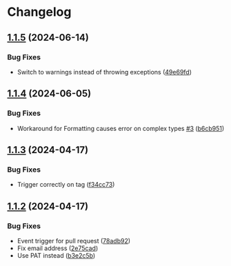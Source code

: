 # Changelog

## [1.1.5](https://github.com/goodworkaround/EntraIDInboundProvisioningHelper/compare/v1.1.4...v1.1.5) (2024-06-14)


### Bug Fixes

* Switch to warnings instead of throwing exceptions ([49e69fd](https://github.com/goodworkaround/EntraIDInboundProvisioningHelper/commit/49e69fdf15ef3d2e6d76a23f5a0a58f075aaa511))

## [1.1.4](https://github.com/goodworkaround/EntraIDInboundProvisioningHelper/compare/v1.1.3...v1.1.4) (2024-06-05)


### Bug Fixes

* Workaround for Formatting causes error on complex types [#3](https://github.com/goodworkaround/EntraIDInboundProvisioningHelper/issues/3) ([b6cb951](https://github.com/goodworkaround/EntraIDInboundProvisioningHelper/commit/b6cb95103efca0312019148cb010eb8961ca6106))

## [1.1.3](https://github.com/goodworkaround/EntraIDInboundProvisioningHelper/compare/v1.1.2...v1.1.3) (2024-04-17)


### Bug Fixes

* Trigger correctly on tag ([f34cc73](https://github.com/goodworkaround/EntraIDInboundProvisioningHelper/commit/f34cc73809d4b492c0abe21d624736ebec6a61f7))

## [1.1.2](https://github.com/goodworkaround/EntraIDInboundProvisioningHelper/compare/1.1.1...v1.1.2) (2024-04-17)


### Bug Fixes

* Event trigger for pull request ([78adb92](https://github.com/goodworkaround/EntraIDInboundProvisioningHelper/commit/78adb92b38127abe49d4669165377577f3b817ab))
* Fix email address ([2e75cad](https://github.com/goodworkaround/EntraIDInboundProvisioningHelper/commit/2e75cad264116a30903311da57c6a48e72f6e87e))
* Use PAT instead ([b3e2c5b](https://github.com/goodworkaround/EntraIDInboundProvisioningHelper/commit/b3e2c5b4e8c74021e48c82b1e882f1266ae2f0b5))
